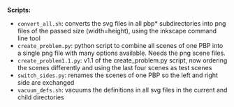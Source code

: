 **Scripts:**

* `convert_all.sh`: converts the svg files in all pbp* subdirectories into png files of the passed size (width=height), using the inkscape command line tool
* `create_problem.py`: python script to combine all scenes of one PBP into a single png file with many options available. Needs the png scene files.
* `create_problem1.1.py`: v1.1 of the create_problem.py script, now ordering the scenes differently and using the last four scenes as test scenes
* `switch_sides.py`: renames the scenes of one PBP so the left and right side are exchanged
* `vacuum_defs.sh`: vacuums the definitions in all svg files in the current and child directories
